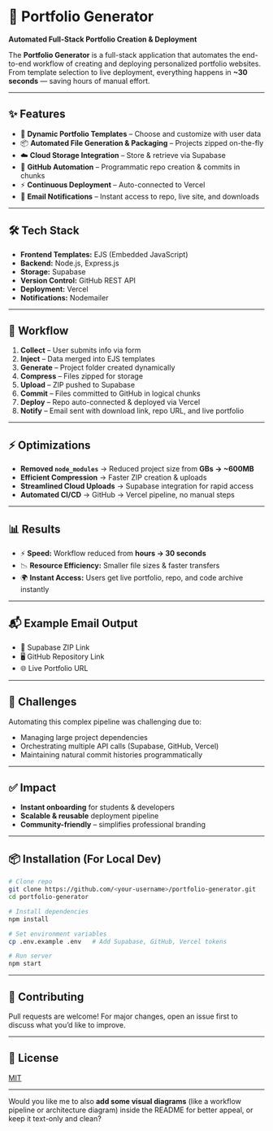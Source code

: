 # 🚀 Portfolio Generator

**Automated Full-Stack Portfolio Creation & Deployment**

The **Portfolio Generator** is a full-stack application that automates the end-to-end workflow of creating and deploying personalized portfolio websites. From template selection to live deployment, everything happens in **\~30 seconds** — saving hours of manual effort.

---

## ✨ Features

* 🔧 **Dynamic Portfolio Templates** – Choose and customize with user data
* 📦 **Automated File Generation & Packaging** – Projects zipped on-the-fly
* ☁️ **Cloud Storage Integration** – Store & retrieve via Supabase
* 🔗 **GitHub Automation** – Programmatic repo creation & commits in chunks
* ⚡ **Continuous Deployment** – Auto-connected to Vercel
* 📧 **Email Notifications** – Instant access to repo, live site, and downloads

---

## 🛠️ Tech Stack

* **Frontend Templates:** EJS (Embedded JavaScript)
* **Backend:** Node.js, Express.js
* **Storage:** Supabase
* **Version Control:** GitHub REST API
* **Deployment:** Vercel
* **Notifications:** Nodemailer

---

## 🔄 Workflow

1. **Collect** – User submits info via form
2. **Inject** – Data merged into EJS templates
3. **Generate** – Project folder created dynamically
4. **Compress** – Files zipped for storage
5. **Upload** – ZIP pushed to Supabase
6. **Commit** – Files committed to GitHub in logical chunks
7. **Deploy** – Repo auto-connected & deployed via Vercel
8. **Notify** – Email sent with download link, repo URL, and live portfolio

---

## ⚡ Optimizations

* **Removed `node_modules`** → Reduced project size from **GBs → \~600MB**
* **Efficient Compression** → Faster ZIP creation & uploads
* **Streamlined Cloud Uploads** → Supabase integration for rapid access
* **Automated CI/CD** → GitHub → Vercel pipeline, no manual steps

---

## 📊 Results

* ⚡ **Speed:** Workflow reduced from **hours → 30 seconds**
* 📉 **Resource Efficiency:** Smaller file sizes & faster transfers
* 🌍 **Instant Access:** Users get live portfolio, repo, and code archive instantly

---

## 📬 Example Email Output

* 📂 Supabase ZIP Link
* 🖥️ GitHub Repository Link
* 🌐 Live Portfolio URL

---

## 🚧 Challenges

Automating this complex pipeline was challenging due to:

* Managing large project dependencies
* Orchestrating multiple API calls (Supabase, GitHub, Vercel)
* Maintaining natural commit histories programmatically

---

## ✅ Impact

* **Instant onboarding** for students & developers
* **Scalable & reusable** deployment pipeline
* **Community-friendly** – simplifies professional branding

---

## 📦 Installation (For Local Dev)

```bash
# Clone repo
git clone https://github.com/<your-username>/portfolio-generator.git
cd portfolio-generator

# Install dependencies
npm install

# Set environment variables
cp .env.example .env   # Add Supabase, GitHub, Vercel tokens

# Run server
npm start
```

---

## 🤝 Contributing

Pull requests are welcome! For major changes, open an issue first to discuss what you’d like to improve.

---

## 📄 License

[MIT](LICENSE)

---

Would you like me to also **add some visual diagrams** (like a workflow pipeline or architecture diagram) inside the README for better appeal, or keep it text-only and clean?
